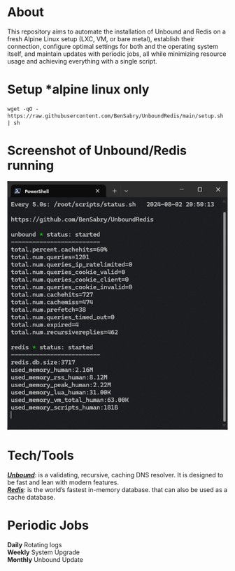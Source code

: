 # About
This repository aims to automate the installation of Unbound and Redis on a fresh Alpine Linux setup (LXC, VM, or bare metal), establish their connection, configure optimal settings for both and the operating system itself, and maintain updates with periodic jobs, all while minimizing resource usage and achieving everything with a single script.

# Setup *alpine linux only
```SHELL
wget -qO - https://raw.githubusercontent.com/BenSabry/UnboundRedis/main/setup.sh | sh
```

# Screenshot of Unbound/Redis running
![Screenshot of Unbound/Redis running.](https://github.com/BenSabry/UnboundRedis/blob/main/.github/assets/SS_monitor.sh.png?raw=true)

# Tech/Tools
<b>*[Unbound](https://www.nlnetlabs.nl/projects/unbound/about/)*</b>: is a validating, recursive, caching DNS resolver. It is designed to be fast and lean with modern features.<br />
<b>*[Redis](https://redis.io/about/)*</b>: is the world’s fastest in-memory database. that can also be used as a cache database.<br />

# Periodic Jobs
<b>Daily</b> Rotating logs<br />
<b>Weekly</b> System Upgrade<br />
<b>Monthly</b> Unbound Update<br />
